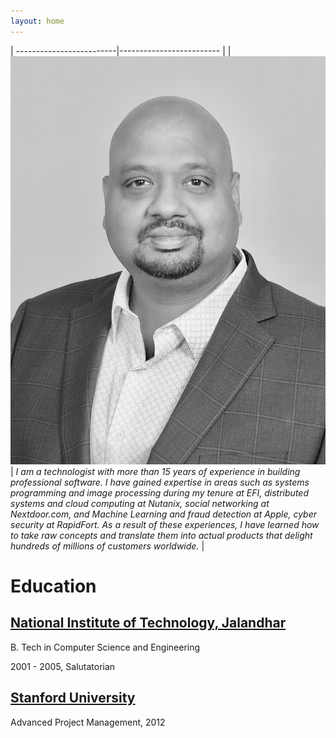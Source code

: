 ```yaml
---
layout: home
---
```

| -------------------------|------------------------- |
| ![Vinod Gupta](/assets/profile_pic.jpeg) | <i> I am a technologist with more than 15 years of experience in building professional software. I have gained expertise in areas such as systems programming and image processing during my tenure at EFI, distributed systems and cloud computing at Nutanix, social networking at Nextdoor.com, and Machine Learning and fraud detection at Apple, cyber security at RapidFort. As a result of these experiences, I have learned how to take raw concepts and translate them into actual products that delight hundreds of millions of customers worldwide. </i> |



# Education

## [National Institute of Technology, Jalandhar](https://www.nitj.ac.in/)

B. Tech in Computer Science and Engineering

2001 - 2005, Salutatorian

## [Stanford University](https://online.stanford.edu/advanced-project-management)

Advanced Project Management, 2012